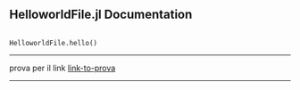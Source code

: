 ## HelloworldFile.jl Documentation

```@docs

HelloworldFile.hello()

```
---

prova per il link [link-to-prova](@ref)

---